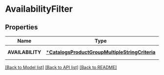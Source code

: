 # AvailabilityFilter

## Properties
Name | Type | Description | Notes
------------ | ------------- | ------------- | -------------
**AVAILABILITY** | [***CatalogsProductGroupMultipleStringCriteria**](.md) |  | [default to null]

[[Back to Model list]](../README.md#documentation-for-models) [[Back to API list]](../README.md#documentation-for-api-endpoints) [[Back to README]](../README.md)


